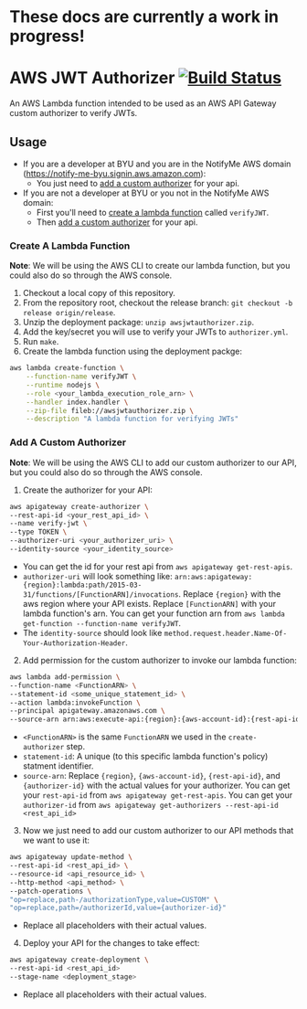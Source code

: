 # These docs are currently a work in progress!

# AWS JWT Authorizer [![Build Status](https://circleci.com/gh/byu-oit-appdev/aws-jwt-auth.svg?style=shield)](https://circleci.com/gh/byu-oit-appdev/aws-jwt-auth)

An AWS Lambda function intended to be used as an AWS API Gateway custom authorizer to verify JWTs.

## Usage

- If you are a developer at BYU and you are in the NotifyMe AWS domain (https://notify-me-byu.signin.aws.amazon.com):
    + You just need to [add a custom authorizer](#add-a-custom-authorizer) for your api.
- If you are not a developer at BYU or you not in the NotifyMe AWS domain:
    + First you'll need to [create a lambda function](#create-a-lambda-function) called `verifyJWT`.
    + Then [add a custom authorizer](#add-a-custom-authorizer) for your api.

### Create A Lambda Function

**Note**: We will be using the AWS CLI to create our lambda function, but you could also do so through the AWS console.

1. Checkout a local copy of this repository.
2. From the repository root, checkout the release branch: `git checkout -b release origin/release`.
3. Unzip the deployment package: `unzip awsjwtauthorizer.zip`.
4. Add the key/secret you will use to verify your JWTs to `authorizer.yml`.
5. Run `make`.
6. Create the lambda function using the deployment packge:
```bash
aws lambda create-function \
    --function-name verifyJWT \
    --runtime nodejs \
    --role <your_lambda_execution_role_arn> \
    --handler index.handler \
    --zip-file fileb://awsjwtauthorizer.zip \
    --description "A lambda function for verifying JWTs"
```

### Add A Custom Authorizer

**Note**: We will be using the AWS CLI to add our custom authorizer to our API, but you could also do so through the AWS console.

1. Create the authorizer for your API:
```bash
aws apigateway create-authorizer \
--rest-api-id <your_rest_api_id> \
--name verify-jwt \
--type TOKEN \
--authorizer-uri <your_authorizer_uri> \
--identity-source <your_identity_source>
```

+ You can get the id for your rest api from `aws apigateway get-rest-apis`.
+ `authorizer-uri` will look something like: `arn:aws:apigateway:{region}:lambda:path/2015-03-31/functions/[FunctionARN]/invocations`. Replace `{region}` with the aws region where your API exists. Replace `[FunctionARN]` with your lambda function's arn. You can get your function arn from `aws lambda get-function --function-name verifyJWT`.
+ The `identity-source` should look like `method.request.header.Name-Of-Your-Authorization-Header`.

2. Add permission for the custom authorizer to invoke our lambda function:
```bash
aws lambda add-permission \
--function-name <FunctionARN> \
--statement-id <some_unique_statement_id> \
--action lambda:invokeFunction \
--principal apigateway.amazonaws.com \
--source-arn arn:aws:execute-api:{region}:{aws-account-id}:{rest-api-id}/authorizers/{authorizer-id}
```

+ `<FunctionARN>` is the same `FunctionARN` we used in the `create-authorizer` step.
+ `statement-id`: A unique (to this specific lambda function's policy) statment identifier.
+ `source-arn`: Replace `{region}`, `{aws-account-id}`, `{rest-api-id}`, and `{authorizer-id}` with the actual values for your authorizer. You can get your `rest-api-id` from `aws apigateway get-rest-apis`. You can get your `authorizer-id` from `aws apigateway get-authorizers --rest-api-id <rest_api_id>`

3. Now we just need to add our custom authorizer to our API methods that we want to use it:
```bash
aws apigateway update-method \
--rest-api-id <rest_api_id> \
--resource-id <api_resource_id> \
--http-method <api_method> \
--patch-operations \
"op=replace,path-/authorizationType,value=CUSTOM" \
"op=replace,path=/authorizerId,value={authorizer-id}"
```

+ Replace all placeholders with their actual values.

4. Deploy your API for the changes to take effect:
```bash
aws apigateway create-deployment \
--rest-api-id <rest_api_id>
--stage-name <deployment_stage>
```

+ Replace all placeholders with their actual values.
